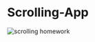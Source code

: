 # Scrolling-App
![scrolling homework](https://user-images.githubusercontent.com/80376171/145579320-dc1afb1e-4efb-40df-b290-8ecfd126a6be.gif)
